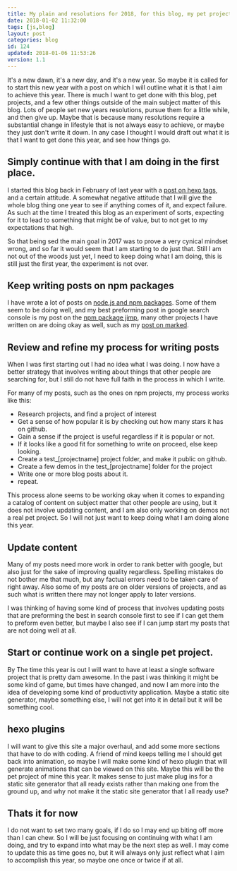 ```yaml
---
title: My plain and resolutions for 2018, for this blog, my pet projects, and more.
date: 2018-01-02 11:32:00
tags: [js,blog]
layout: post
categories: blog
id: 124
updated: 2018-01-06 11:53:26
version: 1.1
---
```


It's a new dawn, it's a new day, and it's a new year. So maybe it is called for to start this new year with a post on which I will outline what it is that I aim to achieve this year. There is much I want to get done with this blog, pet projects, and a few other things outside of the main subject matter of this blog. Lots of people set new years resolutions, pursue them for a little while, and then give up. Maybe that is because many resolutions require a substantial change in lifestyle that is not always easy to achieve, or maybe they just don't write it down. In any case I thought I would draft out what it is that I want to get done this year, and see how things go.

<!-- more -->

## Simply continue with that I am doing in the first place.

I started this blog back in February of last year with a [post on hexo tags](/2017/02/04/hexo-tags/), and a certain attitude. A somewhat negative attitude that I will give the whole blog thing one year to see if anything comes of it, and expect failure. As such at the time I treated this blog as an experiment of sorts, expecting for it to lead to something that might be of value, but to not get to my expectations that high.

So that being sed the main goal in 2017 was to prove a very cynical mindset wrong, and so far it would seem that I am starting to do just that. Still I am not out of the woods just yet, I need to keep doing what I am doing, this is still just the first year, the experiment is not over.

## Keep writing posts on npm packages

I have wrote a lot of posts on [node.js and npm packages](/categories/node-js/). Some of them seem to be doing well, and my best preforming post in google search console is my post on the [npm package jimp](/2017/04/10/nodejs-jimp/), many other projects I have written on are doing okay as well, such as my [post on marked](/2017/11/19/nodejs-marked/). 

## Review and refine my process for writing posts

When I was first starting out I had no idea what I was doing. I now have a better strategy that involves writing about things that other people are searching for, but I still do not have full faith in the process in which I write.

For many of my posts, such as the ones on npm projects, my process works like this:

* Research projects, and find a project of interest
* Get a sense of how popular it is by checking out how many stars it has on github.
* Gain a sense if the project is useful regardless if it is popular or not.
* If it looks like a good fit for something to write on proceed, else keep looking.
* Create a test\_[projectname] project folder, and make it public on github.
* Create a few demos in the test\_[projectname] folder for the project
* Write one or more blog posts about it.
* repeat.

This process alone seems to be working okay when it comes to expanding a catalog of content on subject matter that other people are using, but it does not involve updating content, and I am also only working on demos not a real pet project. So I will not just want to keep doing what I am doing alone this year.

## Update content

Many of my posts need more work in order to rank better with google, but also just for the sake of improving quality regardless. Spelling mistakes do not bother me that much, but any factual errors need to be taken care of right away. Also some of my posts are on older versions of projects, and as such what is written there may not longer apply to later versions.

I was thinking of having some kind of process that involves updating posts that are preforming the best in search console first to see if I can get them to preform even better, but maybe I also see if I can jump start my posts that are not doing well at all.

## Start or continue work on a single pet project.

By The time this year is out I will want to have at least a single software project that is pretty dam awesome. In the past i was thinking it might be some kind of game, but times have changed, and now I am more into the idea of developing some kind of productivity application. Maybe a static site generator, maybe something else, I will not get into it in detail but it will be something cool.

## hexo plugins

I will want to give this site a major overhaul, and add some more sections that have to do with coding. A friend of mind keeps telling me I should get back into animation, so maybe I will make some kind of hexo plugin that will generate animations that can be viewed on this site. Maybe this will be the pet project of mine this year. It makes sense to just make plug ins for a static site generator that all ready exists rather than making one from the ground up, and why not make it the static site generator that I all ready use?

## Thats it for now

I do not want to set two many goals, if I do so I may end up biting off more than I can chew. So I will be just focusing on continuing with what I am doing, and try to expand into what may be the next step as well. I may come to update this as time goes no, but it will always only just reflect what I aim to accomplish this year, so maybe one once or twice if at all.
